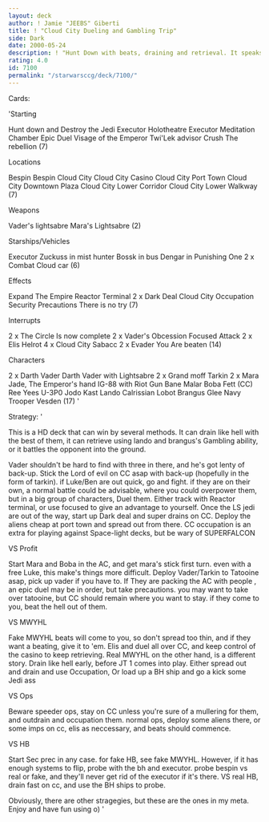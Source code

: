 ```yaml
---
layout: deck
author: ! Jamie "JEEBS" Giberti
title: ! "Cloud City Dueling and Gambling Trip"
side: Dark
date: 2000-05-24
description: ! "Hunt Down with beats, draining and retrieval. It speaks for itself."
rating: 4.0
id: 7100
permalink: "/starwarsccg/deck/7100/"
---
```

Cards: 

'Starting

Hunt down and Destroy the Jedi
Executor Holotheatre
Executor Meditation Chamber
Epic Duel
Visage of the Emperor
Twi'Lek advisor
Crush The rebellion (7)

Locations

Bespin
Bespin Cloud City
Cloud City Casino
Cloud City Port Town
Cloud City Downtown Plaza
Cloud City Lower Corridor
Cloud City Lower Walkway (7)

Weapons

Vader's lightsabre
Mara's Lightsabre (2)

Starships/Vehicles

Executor
Zuckuss in mist hunter
Bossk in bus
Dengar in Punishing One
2 x Combat Cloud car (6)

Effects

Expand The Empire
Reactor Terminal
2 x Dark Deal
Cloud City Occupation
Security Precautions
There is no try (7)

Interrupts

2 x The Circle Is now complete
2 x Vader's Obcession
Focused Attack
2 x Elis Helrot
4 x Cloud City Sabacc
2 x Evader
You Are beaten (14)

Characters

2 x Darth Vader
Darth Vader with Lightsabre
2 x Grand moff Tarkin
2 x Mara Jade, The Emperor's hand
IG-88 with Riot Gun
Bane Malar
Boba Fett (CC)
Ree Yees
U-3P0
Jodo Kast
Lando Calrissian
Lobot
Brangus Glee
Navy Trooper Vesden (17) '

Strategy: '

This is a HD deck that can win by several methods.
It can drain like hell with the best of them, it can retrieve using lando and brangus's Gambling ability, or it battles the opponent into the ground.

Vader shouldn't be hard to find with three in there, and he's got lenty of back-up. Stick the Lord of evil on CC asap with back-up (hopefully in the form of tarkin). if Luke/Ben are out quick, go and fight. if they are on their own, a normal battle could be advisable, where you could overpower them, but in a big group of characters, Duel them. Either track with Reactor terminal, or use focused to give an advantage to yourself.
Once the LS jedi are out of the way, start up Dark deal and super drains on CC. Deploy the aliens cheap at port town and spread out from there. CC occupation is an extra for playing against Space-light decks, but be wary of SUPERFALCON

VS Profit

Start Mara and Boba in the AC, and get mara's stick first turn. even with a free Luke, this make's things more difficult. Deploy Vader/Tarkin to Tatooine asap, pick up vader if you have to.
If They are packing the AC with people , an epic duel may be in order, but take precautions.
you may want to take over tatooine, but CC should remain where you want to stay. if they come to you, beat the hell out of them.

VS MWYHL

Fake MWYHL beats will come to you, so don't spread too thin, and if they want a beating, give it to 'em. Elis and duel all over CC, and keep control of the casino to keep retrieving.
Real MWYHL on the other hand, is a different story. Drain like hell early, before JT 1 comes into play. Either spread out and drain and use Occupation, Or load up a BH ship and go a kick some Jedi ass

VS Ops

Beware speeder ops, stay on CC unless you're sure of a mullering for them, and outdrain and occupation them.
normal ops, deploy some aliens there, or some imps on cc, elis as neccessary, and beats should commence.

VS HB

Start Sec prec in any case.
for fake HB, see fake MWYHL. However, if it has enough systems to flip, probe with the bh and executor. probe bespin vs real or fake, and they'll never get rid of the executor if it's there. VS real HB, drain fast on cc, and use the BH ships to probe.


Obviously, there are other stragegies, but these are the ones in my meta.
Enjoy and have fun using o) '
